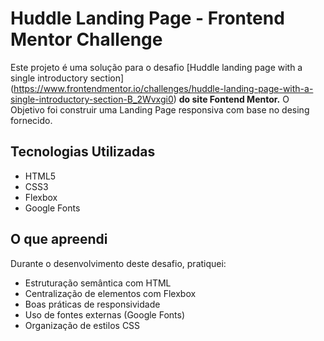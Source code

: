 # Huddle Landing Page - Frontend Mentor Challenge

Este projeto é uma solução para o desafio [Huddle landing page with a single introductory section]  
(https://www.frontendmentor.io/challenges/huddle-landing-page-with-a-single-introductory-section-B_2Wvxgi0) **do site Fontend Mentor.**
O Objetivo foi construir uma Landing Page responsiva com base no desing fornecido.

## Tecnologias Utilizadas
- HTML5
- CSS3
- Flexbox
- Google Fonts

## O que apreendi

Durante o desenvolvimento deste desafio, pratiquei:
  
- Estruturação semântica com HTML
- Centralização de elementos com Flexbox
- Boas práticas de responsividade
- Uso de fontes externas (Google Fonts)
- Organização de estilos CSS
 
